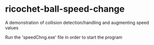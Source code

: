 # ricochet-ball-speed-change
A demonstration of collision detection/handling and augmenting speed values

Run the 'speedChng.exe' file in order to start the program
